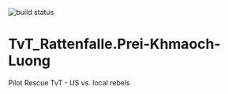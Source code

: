 ![build status](https://travis-ci.org/gruppe-adler/TvT_Rattenfalle.prei_khmaoch_luong.svg?branch=master)

# TvT_Rattenfalle.Prei-Khmaoch-Luong
Pilot Rescue TvT - US vs. local rebels

